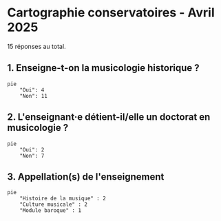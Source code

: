 # Cartographie conservatoires - Avril 2025

15 réponses au total.

## 1. Enseigne-t-on la musicologie historique ?

```mermaid
pie
    "Oui": 4
    "Non": 11
```

## 2. L'enseignant·e détient-il/elle un doctorat en musicologie ?

```mermaid
pie
    "Oui": 2
    "Non": 7
```

## 3. Appellation(s) de l'enseignement

```mermaid
pie
    "Histoire de la musique" : 2
    "Culture musicale" : 2
    "Module baroque" : 1
```

